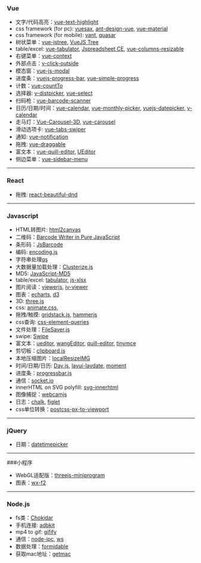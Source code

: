 ### Vue

- 文字/代码高亮：[vue-text-highlight](https://github.com/AlbertLucianto/vue-text-highlight)
- css framework (for pc): [vuesax](https://github.com/lusaxweb/vuesax), [ant-design-vue](https://antdv.com/docs/vue/introduce-cn/), [vue-material](https://vuematerial.io/)
- css framework (for mobile): [vant](https://youzan.github.io/vant/#/zh-CN/), [quasar](https://quasar.dev/)
- 树状菜单：[vue-jstree](https://github.com/zdy1988/vue-jstree), [VueJS Tree](https://github.com/vinz3872/vuejs-tree)
- table/excel: [vue-tabulator](https://github.com/angeliski/vue-tabulator), [Jspreadsheet CE](https://github.com/jspreadsheet/ce), [vue-columns-resizable](https://github.com/Fuxy526/vue-columns-resizable)
- 右键菜单：[vue-context](https://github.com/rawilk/vue-context)
- 外部点击：[v-click-outside](https://github.com/ndelvalle/v-click-outside)
- 模态窗：[vue-js-modal](https://github.com/euvl/vue-js-modal)
- 进度条：[vuejs-progress-bar](https://github.com/larsmars/vuejs-progress-bar), [vue-simple-progress](https://github.com/dzwillia/vue-simple-progress)
- 计数：[vue-countTo](https://github.com/PanJiaChen/vue-countTo)
- 选择器: [v-distpicker](https://github.com/jcc/v-distpicker), [vue-select](https://vue-select.org/)
- 扫码枪：[vue-barcode-scanner](https://github.com/noomerzx/vue-barcode-scanner)
- 日历/日期/时间：[vue-calendar](https://github.com/jinzhe/vue-calendar), [vue-monthly-picker](https://github.com/ittus/vue-monthly-picker), [vuejs-datepicker](https://github.com/charliekassel/vuejs-datepicker), [v-calendar](https://vcalendar.io/)
- 走马灯：[Vue-Carousel-3D](https://wlada.github.io/vue-carousel-3d/), [vue-carousel](https://ssense.github.io/vue-carousel/)
- 滑动选项卡: [vue-tabs-swiper](https://github.com/wuclown/vue-tabs-swiper)
- 通知: [vue-notification](https://github.com/euvl/vue-notification)
- 拖拽: [vue-draggable](https://github.com/SortableJS/Vue.Draggable)
- 富文本：[vue-quill-editor](https://github.com/surmon-china/vue-quill-editor), [UEditor](https://github.com/fex-team/ueditor)
- 侧边菜单：[vue-sidebar-menu](https://github.com/yaminncco/vue-sidebar-menu)

---

### React

- 拖拽: [react-beautiful-dnd](https://github.com/atlassian/react-beautiful-dnd)


---

### Javascript

- HTML转图片: [html2canvas](https://github.com/niklasvh/html2canvas)
- 二维码：[Barcode Writer in Pure JavaScript](https://github.com/metafloor/bwip-js)
- 条形码：[JsBarcode](https://github.com/lindell/JsBarcode)
- 编码: [encoding.js](https://github.com/polygonplanet/encoding.js)
- 字符串处理[qs](https://github.com/ljharb/qs)
- 大数据量加载处理：[Clusterize.js](https://github.com/ErgoSphere/Clusterize.js)
- MD5: [JavaScript-MD5](https://github.com/blueimp/JavaScript-MD5)
- table/excel: [tabulator](https://github.com/olifolkerd/tabulator), [js-xlsx](https://github.com/SheetJS/sheetjs)
- 图片阅读：[viewerjs](https://github.com/fengyuanchen/viewerjs), [iv-viewer](https://github.com/s-yadav/iv-viewer)
- 图表：[echarts](https://github.com/apache/echarts), [d3](https://github.com/d3/d3)
- 3D: [three.js](https://github.com/mrdoob/three.js)
- css: [animate.css](https://animate.style/), 
- 拖拽/触摸: [gridstack.js](https://github.com/gridstack/gridstack.js), [hammerjs](https://hammerjs.github.io/)
- css查询: [css-element-queries](https://github.com/marcj/css-element-queries)
- 文件处理：[FileSaver.js](https://github.com/eligrey/FileSaver.js)
- swipe: [Swipe](https://github.com/thebird/Swipe)
- 富文本：[ueditor](https://github.com/fex-team/ueditor), [wangEditor](https://github.com/wangeditor-team/wangEditor), [quill-editor](https://quilljs.com/), [tinymce](https://www.tiny.cloud/tinymce/)
- 剪切板：[clipboard.js](https://github.com/zenorocha/clipboard.js)
- 本地压缩图片：[localResizeIMG](https://github.com/think2011/localResizeIMG)
- 时间/日期/日历: [Day.js](https://dayjs.gitee.io/zh-CN/), [layui-laydate](https://www.layui.com/doc/modules/laydate.html), [moment](https://momentjs.com/)
- 进度条：[progressbar.js](https://kimmobrunfeldt.github.io/progressbar.js/)
- 通信：[socket.io](https://github.com/socketio/socket.io)
- innerHTML on SVG polyfill: [svg-innerhtml](https://github.com/chrisprice/svg-innerhtml)
- 图像捕捉：[webcamjs](https://github.com/jhuckaby/webcamjs)
- 日志：[chalk](https://github.com/chalk/chalk), [figlet](https://github.com/patorjk/figlet.js)
- css单位转换：[postcss-px-to-viewport](https://github.com/evrone/postcss-px-to-viewport)


---

### jQuery

- 日期：[datetimepicker](https://github.com/xdan/datetimepicker)

---

###小程序

- WebGL适配版：[threejs-miniprogram](https://github.com/wechat-miniprogram/threejs-miniprogram)
- 图表：[wx-f2](https://github.com/antvis/wx-f2)

---

### Node.js

- fs类：[Chokidar](https://github.com/paulmillr/chokidar)
- 手机连接: [adbkit](https://github.com/openstf/adbkit)
- mp4 to gif: [gifify](https://github.com/vvo/gifify)
- 通信：[node-ipc](https://github.com/RIAEvangelist/node-ipc), [ws](https://github.com/websockets/ws)
- 数据处理：[formidable](https://github.com/node-formidable/formidable)
- 获取mac地址：[getmac](https://github.com/bevry/getmac)